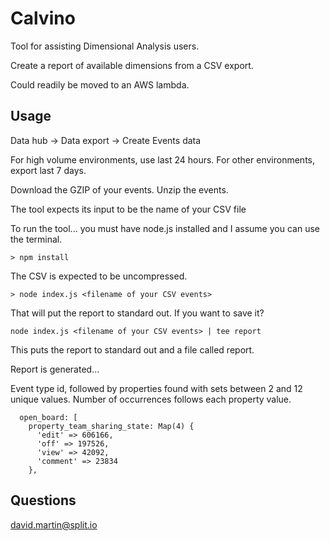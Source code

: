 # Calvino

Tool for assisting Dimensional Analysis users.

Create a report of available dimensions from a CSV export.

Could readily be moved to an AWS lambda.

## Usage

Data hub -> Data export -> Create Events data

For high volume environments, use last 24 hours.
For other environments, export last 7 days.

Download the GZIP of your events.
Unzip the events.

The tool expects its input to be the name of your CSV file

To run the tool... you must have node.js installed and I assume you can use the terminal. 

```
> npm install
```

The CSV is expected to be uncompressed.

```
> node index.js <filename of your CSV events>
```

That will put the report to standard out.  If you want to save it?

```
node index.js <filename of your CSV events> | tee report
```
This puts the report to standard out and a file called report.

Report is generated...

Event type id, followed by properties found with sets between 2 and 12 unique values.
Number of occurrences follows each property value.

```
  open_board: [
    property_team_sharing_state: Map(4) {
      'edit' => 606166,
      'off' => 197526,
      'view' => 42092,
      'comment' => 23834
    },   
```

## Questions

david.martin@split.io
